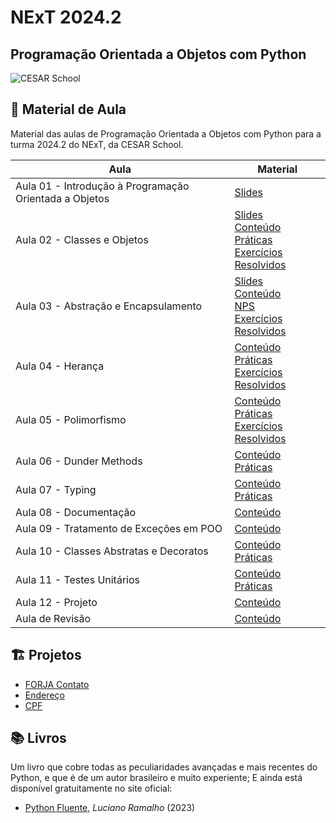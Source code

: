 # NExT 2024.2

## **Programação Orientada a Objetos** com Python

![CESAR School](/cesar_school.png)

## 📝 Material de Aula

Material das aulas de Programação Orientada a Objetos com Python para a turma 2024.2 do NExT, da CESAR School.

| Aula | Material |
| --- | ------- |
| Aula 01 - Introdução à Programação Orientada a Objetos | [Slides](https://docs.google.com/presentation/d/1wCeYEVyxK4SZzESPLRY1xkmEKG0d52v0_mdidk5EV2Q/edit?usp=sharing) |
| Aula 02 - Classes e Objetos | [Slides](https://docs.google.com/presentation/d/1UX3hNuCF115FQbqhMMBLI1IYnmPfex1EAPmjjQ0IEQ0/edit?usp=sharing) <br> [Conteúdo](/aula02/README.md) <br> [Práticas](/aula02/praticas/) <br> [Exercícios Resolvidos](/aula02/exercicios/) |
| Aula 03 - Abstração e Encapsulamento | [Slides](https://docs.google.com/presentation/d/1FI9S6ddgnqVGxbyMVArumHuS1rMr10YKlBBzL7JSgPo/edit?usp=sharing) <br> [Conteúdo](/aula03/README.md) <br> [NPS](/aula03/nps/) <br> [Exercícios Resolvidos](/aula03/exercicios/) |
| Aula 04 - Herança | [Conteúdo](/aula04/README.md) <br> [Práticas](/aula04/praticas/) <br> [Exercícios Resolvidos](/aula04/exercicios/) |
| Aula 05 - Polimorfismo | [Conteúdo](/aula05/README.md) <br> [Práticas](/aula05/praticas/) <br> [Exercícios Resolvidos](/aula05/exercicios/) |
| Aula 06 - Dunder Methods | [Conteúdo](/aula06/README.md) <br> [Práticas](/aula06/praticas/) |
| Aula 07 - Typing | [Conteúdo](/aula07/README.md) <br> [Práticas](/aula07/praticas/) |
| Aula 08 - Documentação | [Conteúdo](/aula08/README.md) |
| Aula 09 - Tratamento de Exceções em POO | [Conteúdo](/aula09/README.md) |
| Aula 10 - Classes Abstratas e Decoratos | [Conteúdo](/aula10/README.md) <br> [Práticas](/aula10/praticas/) |
| Aula 11 - Testes Unitários | [Conteúdo](/aula11/README.md) <br> [Práticas](/aula11/praticas/) |
| Aula 12 - Projeto | [Conteúdo](/aula12/README.md) |
| Aula de Revisão | [Conteúdo](/aula_revisao/README.md) |

## 🏗️ Projetos

- [FORJA Contato](/forja_contato/)
- [Endereço](/projeto_endereco/)
- [CPF](/cpf/)

## 📚 Livros

Um livro que cobre todas as peculiaridades avançadas e mais recentes do Python, e que é de um autor brasileiro e muito experiente; E ainda está disponível gratuitamente no site oficial:

- [Python Fluente](https://pythonfluente.com), _Luciano Ramalho_ (2023)
